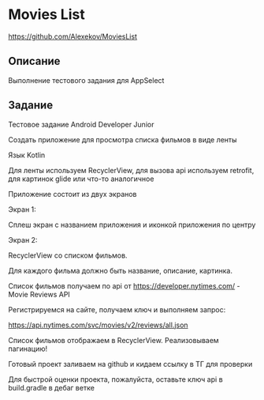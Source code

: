 # Movies List

https://github.com/Alexekov/MoviesList

## Описание

Выполнение тестового задания для AppSelect

## Задание

Тестовое задание Android Developer Junior

Создать приложение для просмотра списка фильмов в виде ленты


Язык Kotlin

Для ленты используем RecyclerView, для вызова api используем retrofit, для картинок glide или что-то аналогичное


Приложение состоит из двух экранов

Экран 1:
 
Сплеш экран с названием приложения и иконкой приложения по центру

Экран 2:

RecyclerView со списком фильмов. 

Для каждого фильма должно быть название, описание, картинка. 

Список фильмов получаем по api от https://developer.nytimes.com/ -  Movie Reviews API

Регистрируемся на сайте, получаем ключ и выполняем запрос:

https://api.nytimes.com/svc/movies/v2/reviews/all.json

Список фильмов отображаем в RecyclerView. Реализовываем пагинацию!

Готовый проект заливаем на github и кидаем ссылку в ТГ для проверки

Для быстрой оценки проекта, пожалуйста, оставьте ключ api в build.gradle в дебаг ветке



